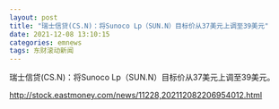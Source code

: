 ```yaml
---
layout: post
title: "瑞士信贷(CS.N)：将Sunoco Lp（SUN.N）目标价从37美元上调至39美元"
date: 2021-12-08 13:10:15
categories: emnews
tags: 东财滚动新闻
---
```


瑞士信贷(CS.N)：将Sunoco Lp（SUN.N）目标价从37美元上调至39美元。

<http://stock.eastmoney.com/news/11228,202112082206954012.html>